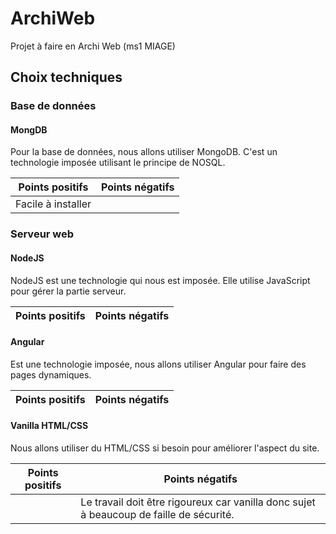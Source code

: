 # ArchiWeb

Projet à faire en Archi Web (ms1 MIAGE)

## Choix techniques

### Base de données 

#### MongDB

Pour la base de données, nous allons utiliser MongoDB. C'est un technologie imposée utilisant le principe de NOSQL.

| Points positifs | Points négatifs |
|-|-|
| Facile à installer |  |

### Serveur web

#### NodeJS

NodeJS est une technologie qui nous est imposée. Elle utilise JavaScript pour gérer la partie serveur.

| Points positifs | Points négatifs |
|-|-|

#### Angular

Est une technologie imposée, nous allons utiliser Angular pour faire des pages dynamiques.

| Points positifs | Points négatifs |
|-|-|

#### Vanilla HTML/CSS

Nous allons utiliser du HTML/CSS si besoin pour améliorer l'aspect du site.

| Points positifs | Points négatifs |
|-|-|
|| Le travail doit être rigoureux car vanilla donc sujet à beaucoup de faille de sécurité. |